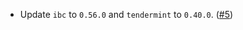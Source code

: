- Update `ibc` to `0.56.0` and `tendermint` to `0.40.0`.
  ([\#5](https://github.com/informalsystems/cosmwasm-ibc/pull/5))
